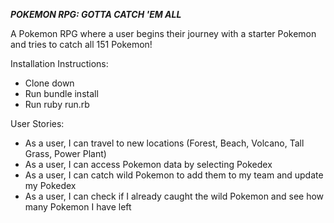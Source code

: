 ***POKEMON RPG: GOTTA CATCH 'EM ALL***

A Pokemon RPG where a user begins their journey with a starter Pokemon and tries to catch all 151 Pokemon!

Installation Instructions:
* Clone down
* Run bundle install
* Run ruby run.rb

User Stories:
* As a user, I can travel to new locations (Forest, Beach, Volcano, Tall Grass, Power Plant)
* As a user, I can access Pokemon data by selecting Pokedex
* As a user, I can catch wild Pokemon to add them to my team and update my Pokedex
* As a user, I can check if I already caught the wild Pokemon and see how many Pokemon I have left
